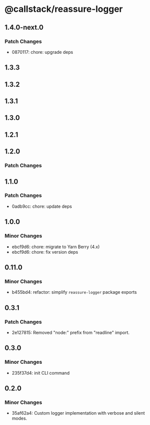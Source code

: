 # @callstack/reassure-logger

## 1.4.0-next.0

### Patch Changes

- 0870117: chore: upgrade deps

## 1.3.3

## 1.3.2

## 1.3.1

## 1.3.0

## 1.2.1

## 1.2.0

### Patch Changes

## 1.1.0

### Patch Changes

- 0adb9cc: chore: update deps

## 1.0.0

### Minor Changes

- ebcf9d6: chore: migrate to Yarn Berry (4.x)
- ebcf9d6: chore: fix version deps

## 0.11.0

### Minor Changes

- b455bd4: refactor: simplify `reassure-logger` package exports

## 0.3.1

### Patch Changes

- 2e127815: Removed "node:" prefix from "readline" import.

## 0.3.0

### Minor Changes

- 235f37d4: init CLI command

## 0.2.0

### Minor Changes

- 35af62a4: Custom logger implementation with verbose and silent modes.
